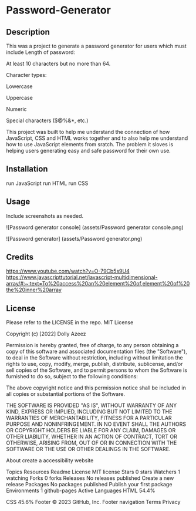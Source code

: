 # Password-Generator


## Description

This was a project to generate a password generator for users which must include Length of password:

At least 10 characters but no more than 64.

Character types:

Lowercase

Uppercase

Numeric

Special characters ($@%&*, etc.)
  
This project was built to help me understand the connection of how JavaScript, CSS and HTML works together and to also help me understand how to use JavaScript elements from sratch. 
The problem it sloves is helping users generating easy and safe password for their own use.


## Installation

run JavaScript 
run HTML
run CSS
  
## Usage

 Include screenshots as needed.

 ![Password generator console] (assets/Password generator console.png)

![Password generator] (assets/Password generator.png)

## Credits

https://www.youtube.com/watch?v=O-79Cb5s9U4
  https://www.javascripttutorial.net/javascript-multidimensional-array/#:~:text=To%20access%20an%20element%20of,element%20of%20the%20inner%20array

## License

Please refer to the LICENSE in the repo. MIT License

Copyright (c) [2022] Dolly Azeez

Permission is hereby granted, free of charge, to any person obtaining a copy of this software and associated documentation files (the "Software"), to deal in the Software without restriction, including without limitation the rights to use, copy, modify, merge, publish, distribute, sublicense, and/or sell copies of the Software, and to permit persons to whom the Software is furnished to do so, subject to the following conditions:

The above copyright notice and this permission notice shall be included in all copies or substantial portions of the Software.

THE SOFTWARE IS PROVIDED "AS IS", WITHOUT WARRANTY OF ANY KIND, EXPRESS OR IMPLIED, INCLUDING BUT NOT LIMITED TO THE WARRANTIES OF MERCHANTABILITY, FITNESS FOR A PARTICULAR PURPOSE AND NONINFRINGEMENT. IN NO EVENT SHALL THE AUTHORS OR COPYRIGHT HOLDERS BE LIABLE FOR ANY CLAIM, DAMAGES OR OTHER LIABILITY, WHETHER IN AN ACTION OF CONTRACT, TORT OR OTHERWISE, ARISING FROM, OUT OF OR IN CONNECTION WITH THE SOFTWARE OR THE USE OR OTHER DEALINGS IN THE SOFTWARE.

About
create a accessibility website

Topics
Resources
 Readme
License
 MIT license
Stars
 0 stars
Watchers
 1 watching
Forks
 0 forks
Releases
No releases published
Create a new release
Packages
No packages published
Publish your first package
Environments 1
 github-pages Active
Languages
HTML
54.4%
 
CSS
45.6%
Footer
© 2023 GitHub, Inc.
Footer navigation
Terms
Privacy


